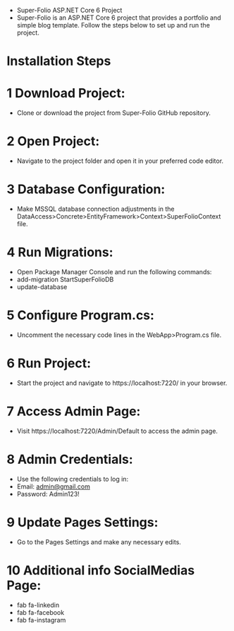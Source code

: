 - Super-Folio ASP.NET Core 6 Project
- Super-Folio is an ASP.NET Core 6 project that provides a portfolio and simple blog template. Follow the steps below to set up and run the project.

# Installation Steps

# 1 Download Project:
- Clone or download the project from Super-Folio GitHub repository.

# 2 Open Project:
- Navigate to the project folder and open it in your preferred code editor.

# 3 Database Configuration:
- Make MSSQL database connection adjustments in the DataAccess>Concrete>EntityFramework>Context>SuperFolioContext file.

# 4 Run Migrations:
- Open Package Manager Console and run the following commands:
- add-migration StartSuperFolioDB
- update-database

# 5 Configure Program.cs:
- Uncomment the necessary code lines in the WebApp>Program.cs file.

# 6 Run Project:
- Start the project and navigate to https://localhost:7220/ in your browser.

# 7 Access Admin Page:
- Visit https://localhost:7220/Admin/Default to access the admin page.

# 8 Admin Credentials:
- Use the following credentials to log in:
- Email: admin@gmail.com
- Password: Admin123!


# 9 Update Pages Settings:
- Go to the Pages Settings and make any necessary edits.

# 10 Additional info SocialMedias Page:
- fab fa-linkedin
- fab fa-facebook
- fab fa-instagram


